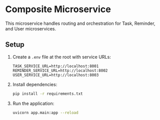 # Composite Microservice

This microservice handles routing and orchestration for Task, Reminder, and User microservices.

## Setup

1. Create a `.env` file at the root with service URLs:

   ```plaintext
   TASK_SERVICE_URL=http://localhost:8001
   REMINDER_SERVICE_URL=http://localhost:8002
   USER_SERVICE_URL=http://localhost:8003
   ```

2. Install dependencies:

   ```bash
   pip install -r requirements.txt
   ```

3. Run the application:

   ```bash
   uvicorn app.main:app --reload
   ```
